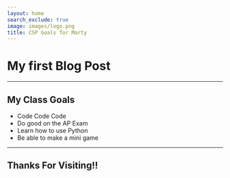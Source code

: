 ```yaml
---
layout: home
search_exclude: true
image: images/logo.png
title: CSP Goals for Marty
---
```


# My first Blog Post

---

## My Class Goals
- Code Code Code
- Do good on the AP Exam
- Learn how to use Python
- Be able to make a mini game

---

## Thanks For Visiting!!

